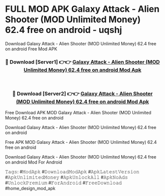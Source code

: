 # FULL MOD APK Galaxy Attack - Alien Shooter (MOD Unlimited Money) 62.4 free on android - uqshj
Download Galaxy Attack - Alien Shooter (MOD Unlimited Money) 62.4 free on android Free Mod APK

<div align="center">
<h3>🔴 Download [Server1] 👉👉 <a href="https://apk-comot.site?title=Galaxy_Attack_-_Alien_Shooter_(MOD_Unlimited_Money)_62.4_free_on_android">Galaxy Attack - Alien Shooter (MOD Unlimited Money) 62.4 free on android Mod Apk</a></h3><br>

<h3>🔴 Download [Server2] 👉👉 <a href="https://apk-comot.site?title=Galaxy_Attack_-_Alien_Shooter_(MOD_Unlimited_Money)_62.4_free_on_android">Galaxy Attack - Alien Shooter (MOD Unlimited Money) 62.4 free on android Mod Apk</a></h3>
</div>


Free Download APK MOD Galaxy Attack - Alien Shooter (MOD Unlimited Money) 62.4 free on android

Download Galaxy Attack - Alien Shooter (MOD Unlimited Money) 62.4 free on android 

Free APK MOD Galaxy Attack - Alien Shooter (MOD Unlimited Money) 62.4 free on android 

Download Galaxy Attack - Alien Shooter (MOD Unlimited Money) 62.4 free on android Mod For Android

𝚃𝚊𝚐𝚜: #𝙼𝚘𝚍𝙰𝚙𝚔 #𝙳𝚘𝚠𝚗𝚕𝚘𝚊𝚍𝙼𝚘𝚍𝙰𝚙𝚔 #𝙰𝚙𝚔𝙻𝚊𝚝𝚎𝚜𝚝𝚅𝚎𝚛𝚜𝚒𝚘𝚗 #𝙰𝚙𝚔𝚄𝚗𝚕𝚒𝚖𝚒𝚝𝚎𝚍𝙼𝚘𝚗𝚎𝚢 #𝙰𝚙𝚔𝚄𝚗𝚕𝚘𝚌𝚔𝙰𝚕𝚕 #𝙰𝚙𝚔𝙽𝚘𝙰𝚍𝚜 #𝚄𝚗𝚕𝚘𝚌𝚔𝙿𝚛𝚎𝚖𝚒𝚞𝚖 #𝙵𝚘𝚛𝙰𝚗𝚍𝚛𝚘𝚒𝚍 #𝙵𝚛𝚎𝚎𝙳𝚘𝚠𝚗𝚕𝚘𝚊𝚍 #home_design_mod_apk